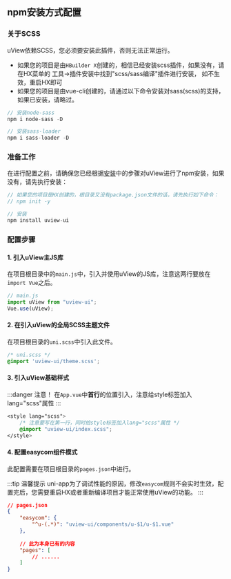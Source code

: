 ## npm安装方式配置

### 关于SCSS

uView依赖SCSS，您必须要安装此插件，否则无法正常运行。

- 如果您的项目是由`HBuilder X`创建的，相信已经安装scss插件，如果没有，请在HX菜单的 工具->插件安装中找到"scss/sass编译"插件进行安装，
如不生效，重启HX即可
- 如果您的项目是由vue-cli创建的，请通过以下命令安装对sass(scss)的支持，如果已安装，请略过。

```js
// 安装node-sass
npm i node-sass -D

// 安装sass-loader
npm i sass-loader -D
```

### 准备工作

在进行配置之前，请确保您已经根据[安装](/components/install.html)中的步骤对uView进行了npm安装，如果没有，请先执行安装：

```js
// 如果您的项目是HX创建的，根目录又没有package.json文件的话，请先执行如下命令：
// npm init -y

// 安装
npm install uview-ui
```

### 配置步骤

#### 1. 引入uView主JS库

在项目根目录中的`main.js`中，引入并使用uView的JS库，注意这两行要放在`import Vue`之后。

```js
// main.js
import uView from "uview-ui";
Vue.use(uView);
```


#### 2. 在引入uView的全局SCSS主题文件

在项目根目录的`uni.scss`中引入此文件。

```css
/* uni.scss */
@import 'uview-ui/theme.scss';
```


#### 3. 引入uView基础样式

:::danger 注意！
在`App.vue`中**首行**的位置引入，注意给style标签加入lang="scss"属性
:::

```css
<style lang="scss">
	/* 注意要写在第一行，同时给style标签加入lang="scss"属性 */
	@import "uview-ui/index.scss";
</style>
```


#### 4. 配置easycom组件模式

此配置需要在项目根目录的`pages.json`中进行。

:::tip 温馨提示
uni-app为了调试性能的原因，修改`easycom`规则不会实时生效，配置完后，您需要重启HX或者重新编译项目才能正常使用uView的功能。
:::

```json
// pages.json
{
	"easycom": {
		"^u-(.*)": "uview-ui/components/u-$1/u-$1.vue"
	},
	
	// 此为本身已有的内容
	"pages": [
		// ......
	]
}
```